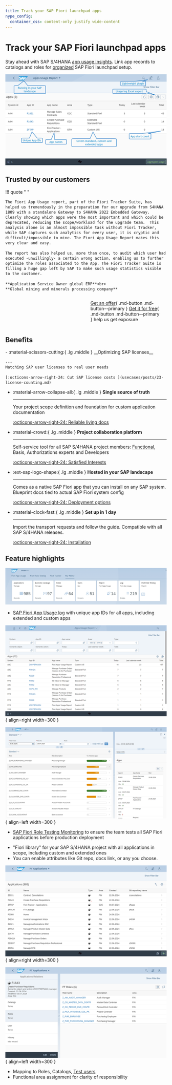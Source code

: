 ```yaml
---
title: Track your SAP Fiori launchpad apps
nype_config:
  container_css: content-only justify wide-content
---
```


# Track your SAP Fiori launchpad apps

Stay ahead with SAP S/4HANA [app usage insights](https://help.fioriappsusage.org). Link app records to catalogs and roles for [organized](satisfied-interests-and-roles.md) SAP Fiori launchpad setup.

[![Fiori Tracker Tiles](res/fau-ss.png)](res/fau-ss.png)

## Trusted by our customers

!!! quote " "

    The Fiori App Usage report, part of the Fiori Tracker Suite, has helped us tremendously in the preparation for our upgrade from S4HANA 1809 with a standalone Gateway to S4HANA 2022 Embedded Gateway. Clearly showing which apps were the most important and which could be deprecated, reducing the scope/workload for the upgrade team.  This analysis alone is an almost impossible task without Fiori Tracker, while SAP captures such analytics for every user, it is cryptic and difficult/impossible to mine. The Fiori App Usage Report makes this very clear and easy.

    The report has also helped us, more than once, to audit which user had executed -unwillingly- a certain wrong action, enabling us to further optimize the roles associated to the App. The Fiori Tracker Suite is filling a huge gap left by SAP to make such usage statistics visible to the customer.

    **Application Service Owner global ERP**<br>
    **Global mining and minerals processing company**

<div style="display: grid; grid-template-columns: repeat(auto-fit, minmax(240px, 1fr));" markdown>
<div class="grid cards" markdown>

<!-- 
    ext:latest_blog_posts | 
    root=customer-list; 
    amount=3; 
    display=markdown; 
    title=:material-package-variant-closed-check:{ .lg .middle } See who is unlocking the potential of its SAP S/4HANA; 
    read_more=:octicons-arrow-right-24: Featured installations;
-->

</div>

<div style="padding: 0 1em; display: flex; align-items: center;" markdown>

[Get an offer](offer.md){ .md-button .md-button--primary } [Get it for free](free-offer.md){ .md-button .md-button--primary } help us get exposure

</div>
</div>

## Benefits

<div class="grid cards" markdown>
-   :material-scissors-cutting:{ .lg .middle } __Optimizing SAP licenses__

    ---
    Matching SAP user licenses to real user needs
    
    [:octicons-arrow-right-24: Cut SAP license costs ](usecases/posts/23-license-counting.md)

-   :material-arrow-collapse-all:{ .lg .middle } __Single source of truth__

    ---

    Your project scope definition and foundation for custom application documentation
    
    [:octicons-arrow-right-24: Reliable living docs](usecases/posts/requirements-gathering.md)

-   :material-crowd:{ .lg .middle } __Project collaboration platform__

    ---

    Self-service tool for all SAP S/4HANA project members: [Functional](for-functional-experts.md), Basis, Authorizations experts and Developers

    [:octicons-arrow-right-24: Satisfied Interests](satisfied-interests-and-roles.md)

-   :ext-sap-logo-shape:{ .lg .middle } __Hosted in your SAP landscape__

    ---

    Comes as a native SAP Fiori app that you can install on any SAP system. Blueprint docs tied to actual SAP Fiori system config

    [:octicons-arrow-right-24: Deployment options](inst/dep.md)

-   :material-clock-fast:{ .lg .middle } __Set up in 1 day__

    ---

    Import the transport requests and follow the guide. Compatible with all SAP S/4HANA releases.

    [:octicons-arrow-right-24: Installation](inst.md)

</div>

## Feature highlights

[![Fiori Tracker Tiles](res/ss00.png)](res/ss00.png)

<div class="grid" markdown>

- [SAP Fiori App Usage log](https://help.fioriappsusage.org) with unique app IDs for all apps, including extended and custom apps

[![Application detail screen](res/ss03.png)](res/ss03.png){ align=right width=300 } 
    
</div>


<div class="grid" markdown>

[![SAP Fiori Role Testing](res/ss04.png)](res/ss04.png){ align=left width=300 } 
    
- [SAP Fiori Role Testing Monitoring](https://fioriroletesting.com) to ensure the team tests all SAP Fiori applications before production deployment

</div>

<div class="grid" markdown>

- "Fiori library" for your SAP S/4HANA project with all applications in scope, including custom and extended ones
- You can enable attributes like Git repo, docs link, or any you choose.

[![Application list](res/ss01.png)](res/ss01.png){ align=right width=300 } 

</div>

<div class="grid" markdown>

[![Application detail screen](res/ss02.png)](res/ss02.png){ align=left width=300 } 

- Mapping to Roles, Catalogs, [Test users](sap-fiori-test-users/overview.md)
- Functional area assignment for clarity of responsibility

</div>



